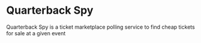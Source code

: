 # Quarterback Spy

Quarterback Spy is a ticket marketplace polling service to find cheap tickets for sale at a given event
